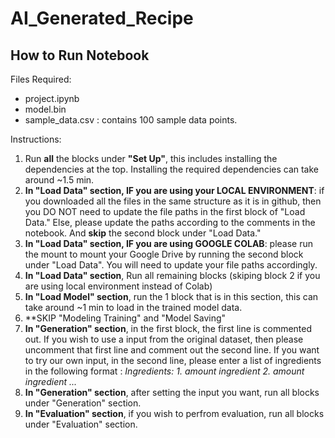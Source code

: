 # AI_Generated_Recipe

## How to Run Notebook
Files Required:
- project.ipynb
- model.bin
- sample_data.csv : contains 100 sample data points.

Instructions:
1. Run **all** the blocks under **"Set Up"**, this includes installing the dependencies at the top. Installing the required dependencies can take around ~1.5 min.
2. **In "Load Data" section, IF you are using your LOCAL ENVIRONMENT**: if you downloaded all the files in the same structure as it is in github, then you DO NOT need to update the file paths in the first block of "Load Data." Else, please update the paths according to the comments in the notebook. And **skip** the second block under "Load Data."
3. **In "Load Data" section, IF you are using GOOGLE COLAB**: please run the mount to mount your Google Drive by running the second block under "Load Data". You will need to update your file paths accordingly.
4. **In "Load Data" section**, Run all remaining blocks (skiping block 2 if you are using local environment instead of Colab)
5. **In "Load Model" section**, run the 1 block that is in this section, this can take around ~1 min to load in the trained model data.
6. **SKIP "Modeling Training" and "Model Saving"
7. **In "Generation" section**, in the first block, the first line is commented out. If you wish to use a input from the original dataset, then please uncomment that first line and comment out the second line. If you want to try our own input, in the second line, please enter a list of ingredients in the following format : *Ingredients: 1. amount ingredient 2. amount ingredient ...*
8. **In "Generation" section**, after setting the input you want, run all blocks under "Generation" section.
9. **In "Evaluation" section**, if you wish to perfrom evaluation, run all blocks under "Evaluation" section.

